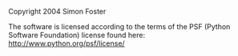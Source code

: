 Copyright 2004 Simon Foster

The software is licensed according to the terms of the PSF (Python Software Foundation) license found here: http://www.python.org/psf/license/